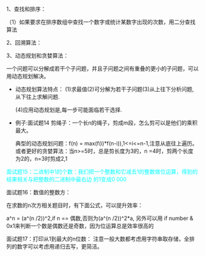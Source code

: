 1、查找和排序：

（1）如果要求在排序数组中查找一个数字或统计某数字出现的次数，用二分查找算法 

2、回溯算法：

3、动态规划和贪婪算法：

 一个问题可以分解成若干个子问题，并且子问题之间有重叠的更小的子问题，可以用动态规划解决。

+  动态规划算法特点： (1)求最值(2)可分解为若干子问题(3)从上往下分析问题,从下往上求解问题.

   (4)应用动态规划是,每一步可能面临若干选择.

+ 例子:面试题14
剪绳子：一个长n的绳子，剪成m段，怎么剪可以是他们的乘积最大。

   典型的动态规划问题：f(n) = max(f(i)*f(n-i)),1<=i<=n-1,注意从底往上遍历。
   或者更好的贪婪算法：当n>=5时，总是剪长度为3的，n =4时，剪两个长度为2的，n=3时剪成2,1
   
 
 <font color='#00ffff'> 面试题15：二进制中1的个数：我们把一个整数和它减去1的整数做位运算，得到的结果相关与把整数的二进制中最右边
 的1变成0 000 </font>
 
 面试题16：数值的整数方：
 
 在求数的n次方相关题目时，有下面公式，可以提升效率：
 
 a^n = (a^(n /2))^2,if n == 偶数,否则为(a^(n /2))^2*a,
 另外可以用 if number & 0x1来判断一个数是偶数还是奇数，因为位运算总是效率很高的
 
 面试题17：打印从1到最大的n位数：
 注意一般大数都考虑用字符串取存储，全排列的数字可以考虑用递归去写，更简洁。